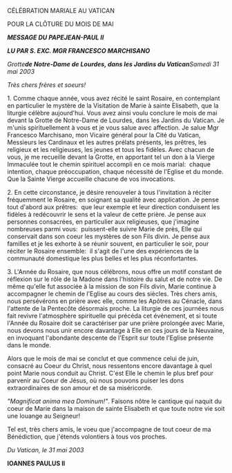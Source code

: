 CÉLÉBRATION MARIALE AU VATICAN

POUR LA CLÔTURE DU MOIS DE MAI

***MESSAGE DU PAPE******JEAN-PAUL II***

***LU PAR S. EXC. MGR FRANCESCO MARCHISANO***

*Grotte**de Notre-Dame de Lourdes, dans les Jardins du Vatican**Samedi 31 mai 2003*

*Très chers frères et soeurs!*

1. Comme chaque année, vous avez récité le saint Rosaire, en contemplant en particulier le mystère de la Visitation de Marie à sainte Elisabeth, que la liturgie célèbre aujourd'hui. Vous avez ainsi voulu conclure le mois de mai devant la Grotte de Notre-Dame de Lourdes, dans les Jardins du Vatican. Je m'unis spirituellement à vous et je vous salue avec affection. Je salue Mgr Francesco Marchisano, mon Vicaire général pour la Cité du Vatican, Messieurs les Cardinaux et les autres prélats présents, les prêtres, les religieux et les religieuses, les jeunes et tous les fidèles. Avec chacun de vous, je me recueille devant la Grotte, en apportant tel un don à la Vierge Immaculée tout le chemin spirituel accompli en ce mois marial:  chaque intention, chaque préoccupation, chaque nécessité de l'Eglise et du monde. Que la Sainte Vierge accueille chacune de vos invocations.

2. En cette circonstance, je désire renouveler à tous l'invitation à réciter fréquemment le Rosaire, en soignant sa qualité avec application. Je pense tout d'abord aux prêtres:  que leur exemple et leur direction conduisent les fidèles à redécouvrir le sens et la valeur de cette prière. Je pense aux personnes consacrées, en particulier aux religieuses, que j'imagine nombreuses parmi vous:  puissent-elle suivre Marie de près, Elle qui conservait dans son coeur les mystères de son Fils divin. Je pense aux familles et je les exhorte à se réunir souvent, en particulier le soir, pour réciter le Rosaire ensemble:  il s'agit de l'une des expériences de la communauté domestique les plus belles et les plus réconfortantes.

3. L'Année du Rosaire, que nous célébrons, nous offre un motif constant de réflexion sur le rôle de la Madone dans l'histoire du salut et de notre vie. De même qu'elle fut associée à la mission de son Fils divin, Marie continue à accompagner le chemin de l'Eglise au cours des siècles. Très chers amis, nous persévérons en prière avec elle, comme les Apôtres au Cénacle, dans l'attente de la Pentecôte désormais proche. La liturgie de ces journées nous fait revivre l'atmosphère spirituelle qui précéda cet événement, et si toute l'Année du Rosaire doit se caractériser par une prière prolongée avec Marie, nous devons nous unir encore davantage à Elle en ces jours de la Neuvaine, en invoquant l'abondante descente de l'Esprit sur toute l'Eglise présente dans le monde.

Alors que le mois de mai se conclut et que commence celui de juin, consacré au Coeur du Christ, nous ressentons encore davantage à quel point Marie nous conduit au Christ. C'est Elle le chemin le plus bref pour parvenir au Coeur de Jésus, où nous pouvons puiser les dons extraordinaires de son amour et de sa miséricorde.

*"Magnificat anima mea Dominum!"*. Faisons nôtre le cantique qui naquit du coeur de Marie dans la maison de sainte Elisabeth et que toute notre vie soit une louange au Seigneur!

Tel est, très chers amis, le voeu que j'accompagne de tout coeur de ma Bénédiction, que j'étends volontiers à tous vos proches.

*Du Vatican, le 31 mai 2003*

**IOANNES PAULUS II**